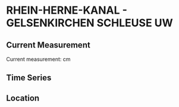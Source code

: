 # RHEIN-HERNE-KANAL - GELSENKIRCHEN SCHLEUSE UW

## Current Measurement

Current measurement: <Value topic="rivers/pegel-online/RHK/GELSENKIRCHEN_SCHLEUSE_UW/measurementValue"/> cm

## Time Series

<TimeSeries topic="rivers/pegel-online/RHK/GELSENKIRCHEN_SCHLEUSE_UW/measurementValue" period="week" />

## Location

<WorldMap>
  <Marker lat="51.52979237844467" lon="7.053884636912696" labelTopic="rivers/pegel-online/RHK/GELSENKIRCHEN_SCHLEUSE_UW" />
</WorldMap>

